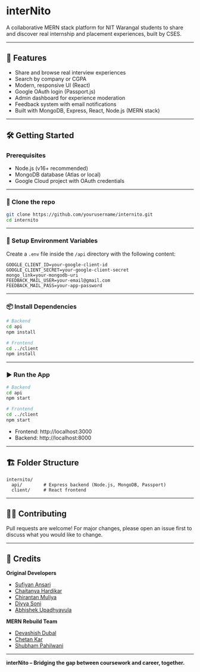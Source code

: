 # interNito

A collaborative MERN stack platform for NIT Warangal students to share and discover real internship and placement experiences, built by CSES.

---

## 🚀 Features

- Share and browse real interview experiences  
- Search by company or CGPA  
- Modern, responsive UI (React)  
- Google OAuth login (Passport.js)  
- Admin dashboard for experience moderation  
- Feedback system with email notifications  
- Built with MongoDB, Express, React, Node.js (MERN stack)  

---

## 🛠️ Getting Started

### Prerequisites

- Node.js (v16+ recommended)  
- MongoDB database (Atlas or local)  
- Google Cloud project with OAuth credentials  

---

### 🚧 Clone the repo

```bash
git clone https://github.com/yourusername/internito.git
cd internito
```

---

### 🔐 Setup Environment Variables

Create a `.env` file inside the `/api` directory with the following content:

```
GOOGLE_CLIENT_ID=your-google-client-id
GOOGLE_CLIENT_SECRET=your-google-client-secret
mongo_link=your-mongodb-uri
FEEDBACK_MAIL_USER=your-email@gmail.com
FEEDBACK_MAIL_PASS=your-app-password
```

---

### 📦 Install Dependencies

```bash
# Backend
cd api
npm install

# Frontend
cd ../client
npm install
```

---

### ▶️ Run the App

```bash
# Backend
cd api
npm start

# Frontend
cd ../client
npm start
```

- Frontend: http://localhost:3000  
- Backend: http://localhost:8000  

---

## 🏗️ Folder Structure

```
internito/
  api/        # Express backend (Node.js, MongoDB, Passport)
  client/     # React frontend
```

---

## 👨‍💻 Contributing

Pull requests are welcome! For major changes, please open an issue first to discuss what you would like to change.

---

## 🙏 Credits

**Original Developers**  
- [Sufiyan Ansari](https://github.com/suffisme)  
- [Chaitanya Hardikar](https://github.com/chaitanyahardikar)  
- [Chirantan Muliya](https://github.com/chirantan24)  
- [Divya Soni](https://github.com/divya-soni-14)  
- [Abhishek Upadhyayula](https://github.com)  

**MERN Rebuild Team**  
- [Devashish Dubal](https://github.com/devashishdubal)  
- [Chetan Kar](https://github.com/chetankar65)  
- [Shubham Pahilwani](https://github.com/shub2726)  

---

**interNito – Bridging the gap between coursework and career, together.**
